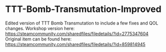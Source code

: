 # TTT-Bomb-Transmutation-Improved

Edited version of TTT Bomb Transmutation to include a few fixes and QOL changes.
Workshop version here: https://steamcommunity.com/sharedfiles/filedetails/?id=2775347604
Original item can be found here: https://steamcommunity.com/sharedfiles/filedetails/?id=859814945

